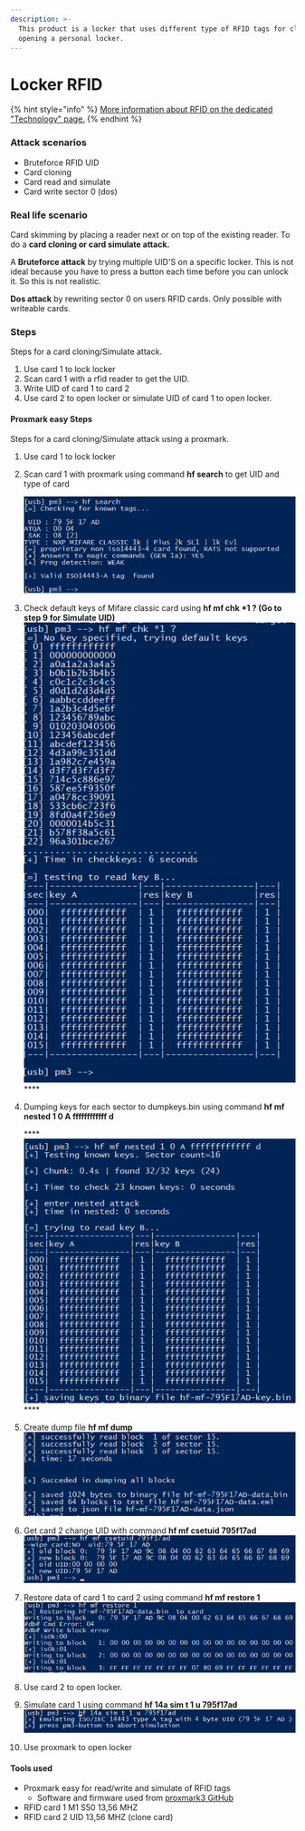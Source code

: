 ```yaml
---
description: >-
  This product is a locker that uses different type of RFID tags for closing and
  opening a personal locker.
---
```


# Locker RFID

{% hint style="info" %}
[More information about RFID on the dedicated "Technology" page.](../technology-1/researched-technologies/untitled.md)
{% endhint %}

### Attack scenarios  <a id="docs-internal-guid-3ff257f3-7fff-da25-d793-8eaf5bb546b7"></a>

* Bruteforce RFID UID 
* Card cloning
* Card read and simulate 
* Card write sector 0 \(dos\)

### Real life scenario  <a id="docs-internal-guid-6a79a191-7fff-0996-04ca-bf7b26f938f4"></a>

Card skimming by placing a reader next or on top of the existing reader. To do a **card cloning or card simulate attack.**

A **Bruteforce attack** by trying multiple UID'S on a specific locker. This is not ideal because you have to press a button each time  before you can unlock it. So this is not realistic.

**Dos attack** by rewriting sector 0 on users RFID cards. Only possible with writeable cards.

### Steps

Steps for  a card cloning/Simulate attack.

1. Use card 1 to lock locker
2. Scan card 1 with a rfid reader to get the UID.
3. Write UID of card 1 to card 2
4. Use card 2 to open locker or simulate UID of card 1 to open locker.

#### Proxmark easy Steps

Steps for  a card cloning/Simulate attack using a proxmark.

1. Use card 1 to lock locker
2. Scan card 1 with proxmark  using command **hf search** to get UID and type of card

   ![](../.gitbook/assets/afbeelding%20%286%29.png)

3. Check default keys of Mifare classic card using **hf mf chk \*1 ? \(Go to step 9 for Simulate UID\)**                                                 ![](../.gitbook/assets/afbeelding%20%285%29.png)  **** 

4. Dumping keys for each sector to dumpkeys.bin using command **hf mf nested 1 0 A ffffffffffff d**  

   \*\*\*\*![](../.gitbook/assets/afbeelding%20%282%29.png)\*\*\*\*

5. Create dump file **hf mf dump**   ![](../.gitbook/assets/afbeelding%20%2812%29.png)
6. Get card 2 change UID with command **hf mf csetuid 795f17ad** ![](../.gitbook/assets/afbeelding%20%287%29.png) 
7. Restore data of card 1 to card 2 using command **hf mf restore 1** ![](../.gitbook/assets/afbeelding%20%283%29.png) 
8. Use card 2 to open locker.
9. Simulate card 1 using command **hf 14a sim t 1 u 795f17ad** ![](../.gitbook/assets/afbeelding%20%281%29.png) 
10. Use proxmark to open locker

#### Tools used

* Proxmark easy for read/write and simulate of RFID tags
  * Software and firmware used from [proxmark3 GitHub](https://github.com/Proxmark/proxmark3)
* RFID card 1 M1 S50 13,56 MHZ
* RFID card 2 UID 13,56 MHZ \(clone card\)


